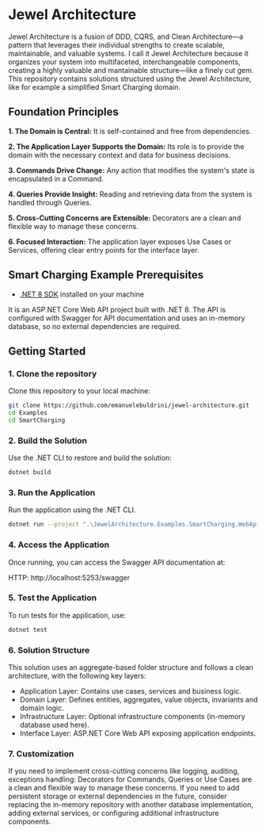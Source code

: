 # Jewel Architecture
Jewel Architecture is a fusion of DDD, CQRS, and Clean Architecture—a pattern that leverages their individual strengths to create scalable, maintainable, and valuable systems.
I call it Jewel Architecture because it organizes your system into multifaceted, interchangeable components, creating a highly valuable and mantainable structure—like a finely cut gem.
This repository contains solutions structured using the Jewel Architecture, like for example a simplified Smart Charging domain.
## Foundation Principles
**1. The Domain is Central:** It is self-contained and free from dependencies.

**2. The Application Layer Supports the Domain:** Its role is to provide the domain with the necessary context and data for business decisions.

**3. Commands Drive Change:** Any action that modifies the system's state is encapsulated in a Command.

**4. Queries Provide Insight:** Reading and retrieving data from the system is handled through Queries.

**5. Cross-Cutting Concerns are Extensible:** Decorators are a clean and flexible way to manage these concerns.

**6. Focused Interaction:** The application layer exposes Use Cases or Services, offering clear entry points for the interface layer.

## Smart Charging Example Prerequisites
- [.NET 8 SDK](https://dotnet.microsoft.com/download/dotnet/8.0) installed on your machine
  
It is an ASP.NET Core Web API project built with .NET 8. The API is configured with Swagger for API documentation and uses an in-memory database, so no external dependencies are required.

## Getting Started

### 1. Clone the repository

Clone this repository to your local machine:

```bash
git clone https://github.com/emanuelebuldrini/jewel-architecture.git
cd Examples
cd SmartCharging
```
### 2. Build the Solution
Use the .NET CLI to restore and build the solution:
```bash
dotnet build
```
### 3. Run the Application
Run the application using the .NET CLI.
```bash
dotnet run --project ".\JewelArchitecture.Examples.SmartCharging.WebApi\JewelArchitecture.Examples.SmartCharging.WebApi.csproj"
```
### 4. Access the Application
Once running, you can access the Swagger API documentation at:

HTTP: http://localhost:5253/swagger

### 5. Test the Application
To run tests for the application, use:
```bash
dotnet test
```
### 6. Solution Structure
This solution uses an aggregate-based folder structure and follows a clean architecture, with the following key layers:

- Application Layer: Contains use cases, services and business logic.
- Domain Layer: Defines entities, aggregates, value objects, invariants and domain logic.
- Infrastructure Layer: Optional infrastructure components (in-memory database used here).
- Interface Layer: ASP.NET Core Web API exposing application endpoints.
### 7. Customization
If you need to implement cross-cutting concerns like logging, auditing, exceptions handling: Decorators for Commands, Queries or Use Cases are a clean and flexible way to manage these concerns.
If you need to add persistent storage or external dependencies in the future, consider replacing the in-memory repository with another database implementation, adding external services, or configuring additional infrastructure components.

